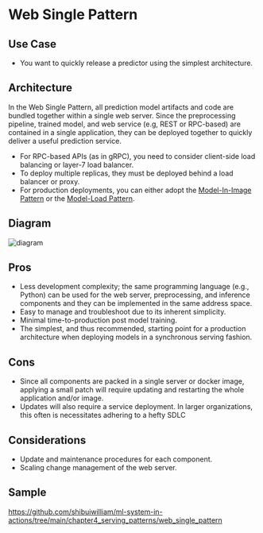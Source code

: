 # Web Single Pattern

## Use Case

- You want to quickly release a predictor using the simplest architecture.

## Architecture

In the Web Single Pattern, all prediction model artifacts and code are bundled together
within a single web server. Since the preprocessing pipeline, trained model, and web
service (e.g, REST or RPC-based) are contained in a single application, they can be
deployed together to quickly deliver a useful prediction service.

- For RPC-based APIs (as in gRPC), you need to consider client-side load balancing or
  layer-7 load balancer.
- To deploy multiple replicas, they must be deployed behind a load balancer or proxy.
- For production deployments, you can either adopt
  the [Model-In-Image Pattern](./../../Operation-patterns/Model-in-image-pattern/design_en.md)
  or
  the [Model-Load Pattern](./../../Operation-patterns/Model-load-pattern/design_en.md).

## Diagram

![diagram](diagram.png)

## Pros

- Less development complexity; the same programming language (e.g., Python) can be used
  for the web server, preprocessing, and inference components and they can be
  implemented in the same address space.
- Easy to manage and troubleshoot due to its inherent simplicity.
- Minimal time-to-production post model training.
- The simplest, and thus recommended, starting point for a production architecture when
  deploying models in a synchronous serving fashion.

## Cons

- Since all components are packed in a single server or docker image, applying a small
  patch will require updating and restarting the whole application and/or image.
- Updates will also require a service deployment. In larger organizations, this often is
  necessitates adhering to a hefty SDLC

## Considerations

- Update and maintenance procedures for each component.
- Scaling change management of the web server.

## Sample

https://github.com/shibuiwilliam/ml-system-in-actions/tree/main/chapter4_serving_patterns/web_single_pattern
